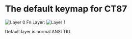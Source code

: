 # The default keymap for CT87

![Layer 0](https://i.imgur.com/nw29fvc.png)
Fn Layer:
![Layer 1](https://i.imgur.com/SyijLFt.png)

Default layer is normal ANSI TKL
